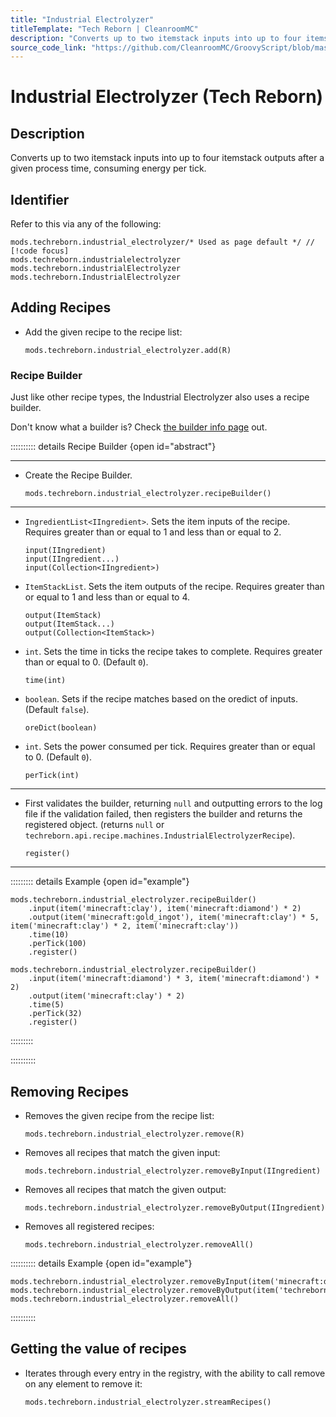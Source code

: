 ```yaml
---
title: "Industrial Electrolyzer"
titleTemplate: "Tech Reborn | CleanroomMC"
description: "Converts up to two itemstack inputs into up to four itemstack outputs after a given process time, consuming energy per tick."
source_code_link: "https://github.com/CleanroomMC/GroovyScript/blob/master/src/main/java/com/cleanroommc/groovyscript/compat/mods/techreborn/IndustrialElectrolyzer.java"
---
```


# Industrial Electrolyzer (Tech Reborn)

## Description

Converts up to two itemstack inputs into up to four itemstack outputs after a given process time, consuming energy per tick.

## Identifier

Refer to this via any of the following:

```groovy:no-line-numbers {1}
mods.techreborn.industrial_electrolyzer/* Used as page default */ // [!code focus]
mods.techreborn.industrialelectrolyzer
mods.techreborn.industrialElectrolyzer
mods.techreborn.IndustrialElectrolyzer
```


## Adding Recipes

- Add the given recipe to the recipe list:

    ```groovy:no-line-numbers
    mods.techreborn.industrial_electrolyzer.add(R)
    ```


### Recipe Builder

Just like other recipe types, the Industrial Electrolyzer also uses a recipe builder.

Don't know what a builder is? Check [the builder info page](../../getting_started/builder.md) out.

:::::::::: details Recipe Builder {open id="abstract"}

---

- Create the Recipe Builder.

    ```groovy:no-line-numbers
    mods.techreborn.industrial_electrolyzer.recipeBuilder()
    ```

---

- `IngredientList<IIngredient>`. Sets the item inputs of the recipe. Requires greater than or equal to 1 and less than or equal to 2.

    ```groovy:no-line-numbers
    input(IIngredient)
    input(IIngredient...)
    input(Collection<IIngredient>)
    ```

- `ItemStackList`. Sets the item outputs of the recipe. Requires greater than or equal to 1 and less than or equal to 4.

    ```groovy:no-line-numbers
    output(ItemStack)
    output(ItemStack...)
    output(Collection<ItemStack>)
    ```

- `int`. Sets the time in ticks the recipe takes to complete. Requires greater than or equal to 0. (Default `0`).

    ```groovy:no-line-numbers
    time(int)
    ```

- `boolean`. Sets if the recipe matches based on the oredict of inputs. (Default `false`).

    ```groovy:no-line-numbers
    oreDict(boolean)
    ```

- `int`. Sets the power consumed per tick. Requires greater than or equal to 0. (Default `0`).

    ```groovy:no-line-numbers
    perTick(int)
    ```

---

- First validates the builder, returning `null` and outputting errors to the log file if the validation failed, then registers the builder and returns the registered object. (returns `null` or `techreborn.api.recipe.machines.IndustrialElectrolyzerRecipe`).

    ```groovy:no-line-numbers
    register()
    ```

---

::::::::: details Example {open id="example"}
```groovy:no-line-numbers
mods.techreborn.industrial_electrolyzer.recipeBuilder()
    .input(item('minecraft:clay'), item('minecraft:diamond') * 2)
    .output(item('minecraft:gold_ingot'), item('minecraft:clay') * 5, item('minecraft:clay') * 2, item('minecraft:clay'))
    .time(10)
    .perTick(100)
    .register()

mods.techreborn.industrial_electrolyzer.recipeBuilder()
    .input(item('minecraft:diamond') * 3, item('minecraft:diamond') * 2)
    .output(item('minecraft:clay') * 2)
    .time(5)
    .perTick(32)
    .register()
```

:::::::::

::::::::::

## Removing Recipes

- Removes the given recipe from the recipe list:

    ```groovy:no-line-numbers
    mods.techreborn.industrial_electrolyzer.remove(R)
    ```

- Removes all recipes that match the given input:

    ```groovy:no-line-numbers
    mods.techreborn.industrial_electrolyzer.removeByInput(IIngredient)
    ```

- Removes all recipes that match the given output:

    ```groovy:no-line-numbers
    mods.techreborn.industrial_electrolyzer.removeByOutput(IIngredient)
    ```

- Removes all registered recipes:

    ```groovy:no-line-numbers
    mods.techreborn.industrial_electrolyzer.removeAll()
    ```

:::::::::: details Example {open id="example"}
```groovy:no-line-numbers
mods.techreborn.industrial_electrolyzer.removeByInput(item('minecraft:dye:15'))
mods.techreborn.industrial_electrolyzer.removeByOutput(item('techreborn:dust:1'))
mods.techreborn.industrial_electrolyzer.removeAll()
```

::::::::::

## Getting the value of recipes

- Iterates through every entry in the registry, with the ability to call remove on any element to remove it:

    ```groovy:no-line-numbers
    mods.techreborn.industrial_electrolyzer.streamRecipes()
    ```
